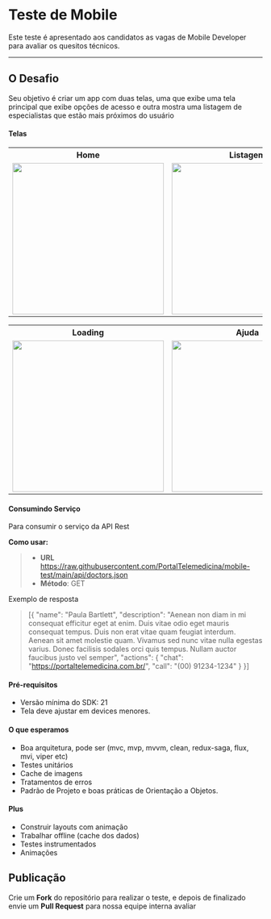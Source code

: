 Teste de Mobile
===================

Este teste é apresentado aos candidatos as vagas de Mobile Developer para avaliar os quesitos técnicos.

----------


O Desafio
-------------

Seu objetivo é criar um app com duas telas, uma que exibe uma tela principal que exibe opções de acesso e outra mostra uma listagem de especialistas que estão mais próximos do usuário



#### <i class="icon-file"></i> Telas
<table>
<tbody>
<tr><th>Home</th>
  <th>Listagem</th>
</tr>
<tr>
<td><img src="https://github.com/PortalTelemedicina/mobile-test/blob/main/screens/home.png?raw=true" style="height:300px">
</td>
<td><img src="https://github.com/PortalTelemedicina/mobile-test/blob/main/screens/list.PNG?raw=true" style="height:300px">
</td>
</tr>
</tbody>
</table>

<table>
<tbody>
<tr><th>Loading</th>
  <th>Ajuda</th>
</tr>
<tr>
<td><img src="https://github.com/PortalTelemedicina/mobile-test/blob/main/screens/loading.PNG?raw=true" style="height:300px">
</td>
<td><img src="https://github.com/PortalTelemedicina/mobile-test/blob/main/screens/font_and_colors.PNG?raw=true"style="height:300px">
</td>
</tr>
</tbody>
</table>


#### <i class="icon-folder-open"></i> Consumindo Serviço

Para consumir o serviço da API Rest

**Como usar:**

> - **URL** https://raw.githubusercontent.com/PortalTelemedicina/mobile-test/main/api/doctors.json
> - **Método**: GET

Exemplo de resposta
>  [{
        "name": "Paula Bartlett",
        "description": "Aenean non diam in mi consequat efficitur eget at enim. Duis vitae odio eget mauris consequat tempus. Duis non erat vitae quam feugiat interdum. Aenean sit amet molestie quam. Vivamus sed nunc vitae nulla egestas varius. Donec facilisis sodales orci quis tempus. Nullam auctor faucibus justo vel semper",
        "actions": {
            "chat": "https://portaltelemedicina.com.br/",
            "call": "(00) 91234-1234"
        }
    }]

#### <i class="icon-pencil"></i> Pré-requisitos

- Versão mínima do SDK: 21
- Tela deve ajustar em devices menores.

#### <i class="icon-folder-open"></i> O que esperamos
- Boa arquitetura, pode ser  (mvc, mvp, mvvm, clean, redux-saga, flux, mvi, viper etc)
- Testes unitários
- Cache de imagens
- Tratamentos de erros
- Padrão de Projeto e boas práticas de Orientação a Objetos.

#### <i class="icon-hdd"></i> Plus
- Construir layouts com animação
- Trabalhar offline (cache dos dados)
- Testes instrumentados
- Animações


Publicação
-------------

Crie um **Fork** do repositório para realizar o teste, e depois de finalizado envie um **Pull Request** para nossa equipe interna avaliar
